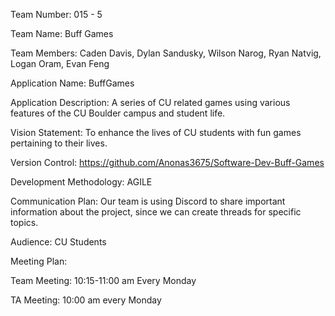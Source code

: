 Team Number: 015 - 5

Team Name:  Buff Games

Team Members: Caden Davis, Dylan Sandusky, Wilson Narog, Ryan Natvig, Logan Oram, Evan Feng

Application Name: BuffGames

Application Description: A series of CU related games using various features of the CU Boulder campus and student life.

Vision Statement: To enhance the lives of CU students with fun games pertaining to their lives.

Version Control: https://github.com/Anonas3675/Software-Dev-Buff-Games

Development Methodology: AGILE

Communication Plan: Our team is using Discord to share important information about the project, since we can create threads for specific topics.

Audience: CU Students

Meeting Plan:

Team Meeting: 10:15-11:00 am Every Monday 

TA Meeting: 10:00 am every Monday
